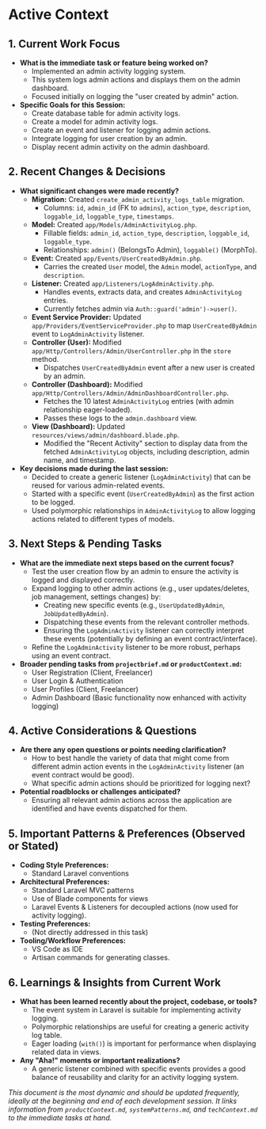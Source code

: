 # Active Context

## 1. Current Work Focus

* **What is the immediate task or feature being worked on?**
  * Implemented an admin activity logging system.
  * This system logs admin actions and displays them on the admin dashboard.
  * Focused initially on logging the "user created by admin" action.
* **Specific Goals for this Session:**
  * Create database table for admin activity logs.
  * Create a model for admin activity logs.
  * Create an event and listener for logging admin actions.
  * Integrate logging for user creation by an admin.
  * Display recent admin activity on the admin dashboard.

## 2. Recent Changes & Decisions

* **What significant changes were made recently?**
  * **Migration:** Created `create_admin_activity_logs_table` migration.
    * Columns: `id`, `admin_id` (FK to `admins`), `action_type`, `description`, `loggable_id`, `loggable_type`, `timestamps`.
  * **Model:** Created `app/Models/AdminActivityLog.php`.
    * Fillable fields: `admin_id`, `action_type`, `description`, `loggable_id`, `loggable_type`.
    * Relationships: `admin()` (BelongsTo Admin), `loggable()` (MorphTo).
  * **Event:** Created `app/Events/UserCreatedByAdmin.php`.
    * Carries the created `User` model, the `Admin` model, `actionType`, and `description`.
  * **Listener:** Created `app/Listeners/LogAdminActivity.php`.
    * Handles events, extracts data, and creates `AdminActivityLog` entries.
    * Currently fetches admin via `Auth::guard('admin')->user()`.
  * **Event Service Provider:** Updated `app/Providers/EventServiceProvider.php` to map `UserCreatedByAdmin` event to `LogAdminActivity` listener.
  * **Controller (User):** Modified `app/Http/Controllers/Admin/UserController.php` in the `store` method.
    * Dispatches `UserCreatedByAdmin` event after a new user is created by an admin.
  * **Controller (Dashboard):** Modified `app/Http/Controllers/Admin/AdminDashboardController.php`.
    * Fetches the 10 latest `AdminActivityLog` entries (with admin relationship eager-loaded).
    * Passes these logs to the `admin.dashboard` view.
  * **View (Dashboard):** Updated `resources/views/admin/dashboard.blade.php`.
    * Modified the "Recent Activity" section to display data from the fetched `AdminActivityLog` objects, including description, admin name, and timestamp.
* **Key decisions made during the last session:**
  * Decided to create a generic listener (`LogAdminActivity`) that can be reused for various admin-related events.
  * Started with a specific event (`UserCreatedByAdmin`) as the first action to be logged.
  * Used polymorphic relationships in `AdminActivityLog` to allow logging actions related to different types of models.

## 3. Next Steps & Pending Tasks

* **What are the immediate next steps based on the current focus?**
  * Test the user creation flow by an admin to ensure the activity is logged and displayed correctly.
  * Expand logging to other admin actions (e.g., user updates/deletes, job management, settings changes) by:
    * Creating new specific events (e.g., `UserUpdatedByAdmin`, `JobUpdatedByAdmin`).
    * Dispatching these events from the relevant controller methods.
    * Ensuring the `LogAdminActivity` listener can correctly interpret these events (potentially by defining an event contract/interface).
  * Refine the `LogAdminActivity` listener to be more robust, perhaps using an event contract.
* **Broader pending tasks from `projectbrief.md` or `productContext.md`:**
  * User Registration (Client, Freelancer)
  * User Login & Authentication
  * User Profiles (Client, Freelancer)
  * Admin Dashboard (Basic functionality now enhanced with activity logging)

## 4. Active Considerations & Questions

* **Are there any open questions or points needing clarification?**
  * How to best handle the variety of data that might come from different admin action events in the `LogAdminActivity` listener (an event contract would be good).
  * What specific admin actions should be prioritized for logging next?
* **Potential roadblocks or challenges anticipated?**
  * Ensuring all relevant admin actions across the application are identified and have events dispatched for them.

## 5. Important Patterns & Preferences (Observed or Stated)

* **Coding Style Preferences:**
  * Standard Laravel conventions
* **Architectural Preferences:**
  * Standard Laravel MVC patterns
  * Use of Blade components for views
  * Laravel Events & Listeners for decoupled actions (now used for activity logging).
* **Testing Preferences:**
  * (Not directly addressed in this task)
* **Tooling/Workflow Preferences:**
  * VS Code as IDE
  * Artisan commands for generating classes.

## 6. Learnings & Insights from Current Work

* **What has been learned recently about the project, codebase, or tools?**
  * The event system in Laravel is suitable for implementing activity logging.
  * Polymorphic relationships are useful for creating a generic activity log table.
  * Eager loading (`with()`) is important for performance when displaying related data in views.
* **Any "Aha!" moments or important realizations?**
  * A generic listener combined with specific events provides a good balance of reusability and clarity for an activity logging system.

*This document is the most dynamic and should be updated frequently, ideally at the beginning and end of each development session. It links information from `productContext.md`, `systemPatterns.md`, and `techContext.md` to the immediate tasks at hand.*
